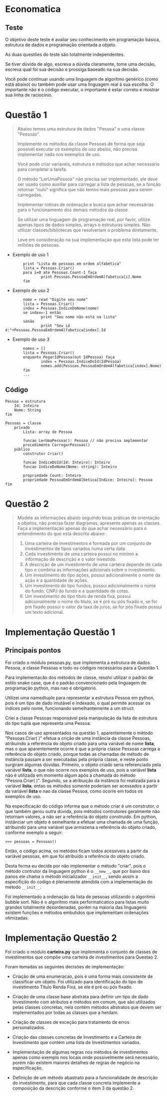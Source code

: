 # Economatica

Teste
-----

O objetivo deste teste é avaliar seu conhecimento em programação básica, estrutura de dados e programação orientada a objeto.

As duas questões do teste são totalmente independentes.

Se tiver dúvida de algo, escreva a dúvida claramente, tome uma decisão, escreva qual foi sua decisão e prossiga baseado na sua decisão.

Você pode continuar usando uma linguagem de algoritmo genérico (como está abaixo) ou também pode usar uma linguagem real à sua escolha. O importante não é o código executar, o importante é estar correto e mostrar sua linha de raciocínio.


Questão 1
=========
>Abaixo temos uma estrutura de dados "Pessoa" e uma classe "Pessoas".
>
>Implemente os métodos da classe Pessoas de forma que seja possível executar os exemplos de uso abaixo, não precisa implementar nada nos exemplos de uso.
>
>Você pode criar variáveis, estrutura e métodos que achar necessário para completar a tarefa.
>
>O método "LerUmaPessoa" não precisa ser implementado, ele deve ser usado como auxiliar para carregar a lista de pessoas, se a função retornar "nulo" significa que não temos mais pessoas para serem carregadas.
>
>Implementar rotinas de ordenação e busca que achar necessárias para o funcionamento dos demais métodos da classe.
>
>Se utilizar uma linguagem de programação real, por favor, utilize apenas tipos de dados simples, arrays e estruturas simples. Não utilizar classes/bibliotecas que resolveriam o problema diretamente. 
>
>Leve em consideração na sua implementação que esta lista pode ter milhões de pessoas.

- Exemplo de uso 1
```
        print "Lista de pessoas em ordem alfabética"
        lista = Pessoas.Criar()
        para i=0 ate Pessoas.Count-1 faça
                print Pessoas.PessoaEmOrdemAlfabetica[i].Nome
        fim
```

- Exemplo de uso 2
```
        nome = read "Digite seu nome"
        lista = Pessoas.Criar()
        index = Pessoas.IndiceDoNome(nome)
        se index=-1 então
                print "Seu nome não está na lista"
        senão
                print "Seu id é:"+Pessoas.PessoaEmOrdemAlfabetica[index].Id
```

- Exemplo de uso 3
```
        nomes = []
        lista = Pessoas.Criar()
        enquanto PegarIdPessoa(out IdPessoa) faça
                index = Pessoas.IndiceDoId(IdPessoa)
                nomes.add(Pessoas.PessoaEmOrdemAlfabetica[index].Nome)
        fim
        ...
```

Código
------
```
Pessoa = estrutura
    Id: Inteiro
    Nome: String
fim

Pessoas = classe
    privado
        Lista: array de Pessoa

        funcao LerUmaPessoa(): Pessoa // não precisa implementar
        procedimento CarregarPessoas()
    público
        construtor Criar()

        funcao IndiceDoId(Id: Inteiro): Inteiro
        funcao IndiceDoNome(Nome: string): Inteiro

        propriedade Count: Inteiro
        propriedade PessoaEmOrdemAlbetica[Indice: Inteiro]: Pessoa
fim
```


Questão 2
=========

> Modele as informações abaixo seguindo boas práticas de orientação a objetos, não precisa fazer diagramas, apresente apenas as classes. Faça a implementação apenas do que achar necessário para o entendimento do que está descrito abaixo:
> 1. Uma carteira de investimentos é formada por um conjunto de investimentos de tipos variados numa certa data.
> 2. Cada investimento de uma carteira possui no mínimo a informação de descrição e o valor investido.
> 3. A descrição de um investimento de uma carteira depende de cada tipo e combina as informações adicionais sobre o investimento.
> 4. Um investimento do tipo ações, possui adicionalmente o nome da ação e a quantidade de ações.
> 5. Um investimento do tipo fundos, possui adicionalmente o nome do fundo, CNPJ do fundo e a quantidade de cotas.
> 6. Um investimento do tipo título de renda fixa, possui adicionalmente o nome do título, se é pré ou pós fixado e, se for pré fixado possui o valor da taxa de juros, se for pós fixado possui um texto adicional.


Implementação Questão 1
=======================

Principais pontos
-----------------

Foi criado o módulo pessoas.py, que implementa a estrutura de dados Pessoa, a classe Pessoas e todo os códigos necessários para a Questão 1.

Para implementacão dos métodos de classe, resolvi utilizar o padrão de estilo snake case, que é o padrão convencionado pela linguagem de programação python, mas nao é obrigatorio.

Utilizei uma namedtuple para representar a estrutura Pessoa em python, pois é um tipo de dado imutável e indexado, o qual permite acessar os indíces pelo nome, funcionando semelhantemente a um struct.

Criei a classe Pessoas responsável pela manipulação da lista de estrutura do tipo tupla que representa uma Pessoa.

Nos casos de uso apresentados na questão 1, aparentemente o método "Pessoas.Criar( )" efetua a crição de uma instância da classe Pessoas, atribuindo a referência do objeto criado para uma variável de nome **lista**, mas o que aparentemente ocorre é que a própria classe Pessoas carrega a referência do objeto criado, porque todas as chamadas de método de instância passam a ser executadas pela própria classe, e neste ponto surgiram algumas dúvidas. Primeiro, o objeto criado seria referenciado pela variável **lista**, o que não ocorre nos exemplos de uso, pois a variável **lista** não é utilizada em momento algum após a chamada do método "Pessoa.Criar( )". Segundo, se a atribuição da instância foi realizada para a variável **lista**, entao os métodos somente poderiam ser acessados a partir da variável **lista** e nao da classe Pessoa, como ocorre em todos os exemplos de uso.

Na especificação do código informa que o método criar é um construtor, o que também gerou outra dúvida, pois métodos contrutores geralmente não retornam valores, a não ser a referência do objeto construido. Em python, instânciar um objeto é semelhante a efetuar uma chamada de uma função, atribuindo para uma variável que armazena a referência do objeto criado, conforme exemplo a seguir:
```
>>> pessoas = Pessoas()
```
Então, o código acima, os metódos ficam todos acessíveis a partir da variável pessoas, em que foi atribuido a referência do objeto criado.

Desta forma eu decide por não implementar o método "criar", pois o método contrutor da linguagem python é o ```__new__```, que por baixo dos panos ele chama o método inicializador ```__init__```, sendo assim a especifição do codigo é plenamente atendida com a implementação do metodo ```__init__```.
    
Foi implementado a ordenação da lista de pessoas utilizando o algoritmo bubble sort. Não é o algoritmo mais performaticatico para listas muito grandes totalmente desordenadas, porém na maioria das linguagens existem funções e métodos embutidos que implementam ordenações otimizadas.


Implementação Questão 2
=======================

Foi criado o módulo **carteira.py** que implementa o conjunto de classes de investimentos que compõe uma carteira de investimentos para Questao 2.

Foram tomadas as seguintes decisões de implementação:

 - Criação de uma enumeracao, pois é uma forma mais consistente de classificar um objeto. Foi utilizado para identificação do tipo de investimento Titulo Renda Fixa, se ele é pré ou pós fixado.

 - Criação de uma classe base abstrata para definir um tipo de dado Investimento com atributos e métodos em comum, que são utilizados pelas classes concretas, nela contém métodos abstratos que devem ser implementados por todas as classes que a herdam.

 - Criação de classes de exceção para tratamento de erros personalizados.

 - Criação das classes concretas de Investimento e a Carteira de Investimento que contém uma lista de Investimentos variados.

 - Implementação de algumas regras nos métodos de investimentos apenas como exemplo nos locais onde possivelmente será necessário, porém não existem maiores detalhes de regras de negócio na especificação.

 - Definição de um método abastrato para a funcionalidade de descrição do investimento, para que cada classe concreta implemente a composição da descrição conforme o item 3 da questão 2.








